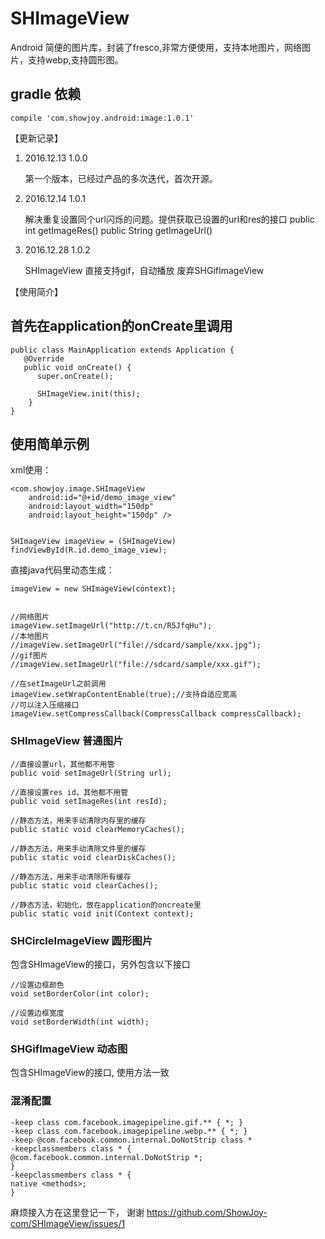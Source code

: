 # SHImageView

Android 简便的图片库，封装了fresco,非常方便使用，支持本地图片，网络图片，支持webp,支持圆形图。

## gradle 依赖

    compile 'com.showjoy.android:image:1.0.1'

【更新记录】

1. 2016.12.13    1.0.0   

   第一个版本，已经过产品的多次迭代，首次开源。
   
2. 2016.12.14    1.0.1    

   解决重复设置同个url闪烁的问题。提供获取已设置的url和res的接口
   public int getImageRes()
   public String getImageUrl()
   
3. 2016.12.28    1.0.2
 
   SHImageView 直接支持gif，自动播放
   废弃SHGifImageView
   
    
【使用简介】

## 首先在application的onCreate里调用


    public class MainApplication extends Application {
       @Override
       public void onCreate() {
          super.onCreate();

          SHImageView.init(this);
        }
    }
    
## 使用简单示例

xml使用：

    <com.showjoy.image.SHImageView
        android:id="@+id/demo_image_view"
        android:layout_width="150dp"
        android:layout_height="150dp" />
        
        
    SHImageView imageView = (SHImageView) findViewById(R.id.demo_image_view);
    
    
直接java代码里动态生成：

    imageView = new SHImageView(context);
    
    
    //网络图片
    imageView.setImageUrl("http://t.cn/R5JfqHu");
    //本地图片
    //imageView.setImageUrl("file://sdcard/sample/xxx.jpg");
    //gif图片
    //imageView.setImageUrl("file://sdcard/sample/xxx.gif");
        
    //在setImageUrl之前调用
    imageView.setWrapContentEnable(true);//支持自适应宽高
    //可以注入压缩接口
    imageView.setCompressCallback(CompressCallback compressCallback);

### SHImageView   普通图片

    //直接设置url，其他都不用管
    public void setImageUrl(String url);

    //直接设置res id，其他都不用管
    public void setImageRes(int resId);

    //静态方法，用来手动清除内存里的缓存
    public static void clearMemoryCaches();

    //静态方法，用来手动清除文件里的缓存
    public static void clearDiskCaches();
    
    //静态方法，用来手动清除所有缓存
    public static void clearCaches();

    //静态方法，初始化，放在application的oncreate里 
    public static void init(Context context);

### SHCircleImageView  圆形图片

包含SHImageView的接口，另外包含以下接口
    
    //设置边框颜色
    void setBorderColor(int color);
    
    //设置边框宽度
    void setBorderWidth(int width);
    

### SHGifImageView  动态图

  包含SHImageView的接口, 使用方法一致
  

### 混淆配置

    -keep class com.facebook.imagepipeline.gif.** { *; }
    -keep class com.facebook.imagepipeline.webp.** { *; }
    -keep @com.facebook.common.internal.DoNotStrip class *
    -keepclassmembers class * {
    @com.facebook.common.internal.DoNotStrip *;
    }
    -keepclassmembers class * {
    native <methods>;
    }

麻烦接入方在这里登记一下， 谢谢
https://github.com/ShowJoy-com/SHImageView/issues/1
